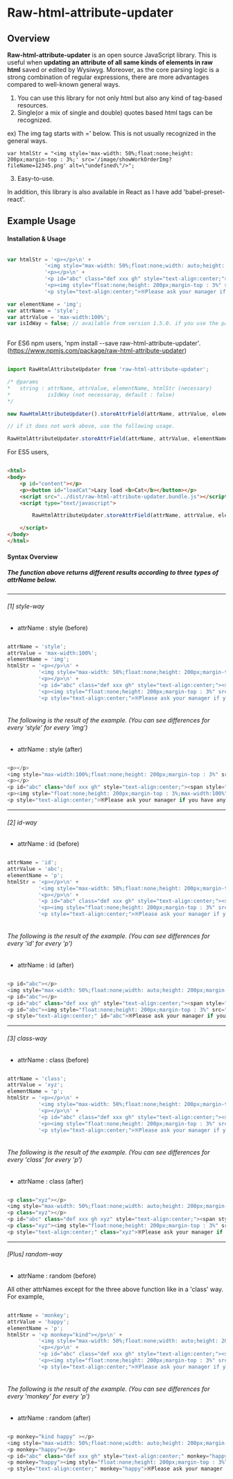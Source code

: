 # Raw-html-attribute-updater

## Overview

**Raw-html-attribute-updater** is an open source JavaScript library. 
This is useful when **updating an attribute of all same kinds of elements in raw html** saved or edited by Wysiwyg. Moreover, as the core parsing logic is a strong combination of regular expressions, there are more advantages compared to well-known general ways.

1) You can use this library for not only html but also any kind of tag-based resources.
2) Single(or a mix of single and double) quotes based html tags can be recognized.

ex) The img tag starts with =' below. This is not usually recognized in the general ways.

```
var htmlStr = "<img style='max-width: 50%;float:none;height: 200px;margin-top : 3%;' src='/image/showWorkOrderImg?fileName=12345.png' alt=\"undefined\"/>";
```

3) Easy-to-use.

In addition, this library is also available in React as I have add 'babel-preset-react'.
 
## Example Usage

#### Installation & Usage

``` javascript

var htmlStr = '<p></p>\n' +
            '<img style="max-width: 50%;float:none;width: auto;height: 200px;margin-top : 3%" src="/image/showWorkOrderImg?fileName=12345.png" alt="undefined"/>\n' +
            '<p></p>\n' +
            '<p id="abc" class="def xxx gh" style="text-align:center;"><span style="color: rgb(127,127,127);">Please align the paper to the left.</span>&nbsp;</p>\n' +
            '<p><img style="float:none;height: 200px;margin-top : 3%" src="/image/showWorkOrderImg?fileName=123456.png" alt="undefined"/></p>\n' +
            '<p style="text-align:center;">※Please ask your manager if you have any issues! ※&nbsp;&nbsp;&nbsp;&nbsp;</p>';

var elementName = 'img';
var attrName = 'style';
var attrValue = 'max-width:100%';
var isIdWay = false; // available from version 1.5.0. if you use the parameter, this enables 'overwriting previous attribute values' regardless of what kind of 'attrName'.
	
```

For ES6 npm users, 'npm install --save raw-html-attribute-updater'.
(https://www.npmjs.com/package/raw-html-attribute-updater)

``` javascript

import RawHtmlAttributeUpdater from 'raw-html-attribute-updater';

/* @params 
*   string : attrName, attrValue, elementName, htmlStr (necessary)
*            isIdWay (not necessaray, default : false)
*/

new RawHtmlAttributeUpdater().storeAttrField(attrName, attrValue, elementName, htmlStr)  // returns htmlStr that has been updated with elementName, attrName, attrValue.

// if it does not work above, use the following usage.

RawHtmlAttributeUpdater.storeAttrField(attrName, attrValue, elementName, htmlStr)  // returns htmlStr that has been updated with elementName, attrName, attrValue.

```

For ES5 users,

``` html

<html>
<body>
	<p id="content"></p>
	<p><button id="loadCat">Lazy load <b>Cat</b></button></p>
	<script src="../dist/raw-html-attribute-updater.bundle.js"></script>
	<script type="text/javascript">

        RawHtmlAttributeUpdater.storeAttrField(attrName, attrValue, elementName, htmlStr); // Returns htmlStr that has been updated with elementName, attrName, attrValue.

	</script>
</body>
</html>

```

#### Syntax Overview

##### The function above returns different results according to **three types of attrName** below.

***

###### [1] style-way

- attrName : style (before)

``` javascript

attrName = 'style';
attrValue = 'max-width:100%';
elementName = 'img';
htmlStr = '<p></p>\n' +
          '<img style="max-width: 50%;float:none;height: 200px;margin-top : 3%" src="/image/showWorkOrderImg?fileName=12345.png" alt="undefined"/>\n' +
          '<p></p>\n' +
          '<p id="abc" class="def xxx gh" style="text-align:center;"><span style="color: rgb(127,127,127);">Please align the paper to the left.</span>&nbsp;</p>\n' +
          '<p><img style="float:none;height: 200px;margin-top : 3%" src="/image/showWorkOrderImg?fileName=123456.png" alt="undefined"/></p>\n' +
          '<p style="text-align:center;">※Please ask your manager if you have any issues! ※&nbsp;&nbsp;&nbsp;&nbsp;</p>';
        
```

###### The following is the result of the example. (You can see differences for every 'style' for every 'img') 

- attrName : style (after)

``` javascript

<p></p>
<img style="max-width:100%;float:none;height: 200px;margin-top : 3%" src="/image/showWorkOrderImg?fileName=12345.png" alt="undefined"/>
<p></p>
<p id="abc" class="def xxx gh" style="text-align:center;"><span style="color: rgb(127,127,127);">Please align the paper to the left.</span>&nbsp;</p>
<p><img style="float:none;height: 200px;margin-top : 3%;max-width:100%"  src="/image/showWorkOrderImg?fileName=123456.png" alt="undefined"/></p>
<p style="text-align:center;">※Please ask your manager if you have any issues! ※&nbsp;&nbsp;&nbsp;&nbsp;</p>

```

***

###### [2] id-way

- attrName : id (before)

``` javascript

attrName = 'id';
attrValue = 'abc';
elementName = 'p';
htmlStr = '<p></p>\n' +
          '<img style="max-width: 50%;float:none;height: 200px;margin-top : 3%" src="/image/showWorkOrderImg?fileName=12345.png" alt="undefined"/>\n' +
          '<p></p>\n' +
          '<p id="abc" class="def xxx gh" style="text-align:center;"><span style="color: rgb(127,127,127);">Please align the paper to the left.</span>&nbsp;</p>\n' +
          '<p><img style="float:none;height: 200px;margin-top : 3%" src="/image/showWorkOrderImg?fileName=123456.png" alt="undefined"/></p>\n' +
          '<p style="text-align:center;">※Please ask your manager if you have any issues! ※&nbsp;&nbsp;&nbsp;&nbsp;</p>';
        
```

###### The following is the result of the example. (You can see differences for every 'id' for every 'p') 

- attrName : id (after)

``` javascript

<p id="abc"></p>
<img style="max-width: 50%;float:none;width: auto;height: 200px;margin-top : 3%" src="/image/showWorkOrderImg?fileName=12345.png" alt="undefined"/>
<p id="abc"></p>
<p id="abc" class="def xxx gh" style="text-align:center;"><span style="color: rgb(127,127,127);">Please align the paper to the left.</span>&nbsp;</p>
<p id="abc"><img style="float:none;height: 200px;margin-top : 3%" src="/image/showWorkOrderImg?fileName=123456.png" alt="undefined"/></p>
<p style="text-align:center;" id="abc">※Please ask your manager if you have any issues! ※&nbsp;&nbsp;&nbsp;&nbsp;</p>

```

***

###### [3] class-way

- attrName : class (before)

``` javascript

attrName = 'class';
attrValue = 'xyz';
elementName = 'p';
htmlStr = '<p></p>\n' +
          '<img style="max-width: 50%;float:none;height: 200px;margin-top : 3%" src="/image/showWorkOrderImg?fileName=12345.png" alt="undefined"/>\n' +
          '<p></p>\n' +
          '<p id="abc" class="def xxx gh" style="text-align:center;"><span style="color: rgb(127,127,127);">Please align the paper to the left.</span>&nbsp;</p>\n' +
          '<p><img style="float:none;height: 200px;margin-top : 3%" src="/image/showWorkOrderImg?fileName=123456.png" alt="undefined"/></p>\n' +
          '<p style="text-align:center;">※Please ask your manager if you have any issues! ※&nbsp;&nbsp;&nbsp;&nbsp;</p>';
        
```

###### The following is the result of the example. (You can see differences for every 'class' for every 'p') 

- attrName : class (after)

``` javascript

<p class="xyz"></p>
<img style="max-width: 50%;float:none;width: auto;height: 200px;margin-top : 3%" src="/image/showWorkOrderImg?fileName=12345.png" alt="undefined"/>
<p class="xyz"></p>
<p id="abc" class="def xxx gh xyz" style="text-align:center;"><span style="color: rgb(127,127,127);">Please align the paper to the left.</span>&nbsp;</p>
<p class="xyz"><img style="float:none;height: 200px;margin-top : 3%" src="/image/showWorkOrderImg?fileName=123456.png" alt="undefined"/></p>
<p style="text-align:center;" class="xyz">※Please ask your manager if you have any issues! ※&nbsp;&nbsp;&nbsp;&nbsp;</p>

```

***

###### [Plus] random-way

- attrName : random (before)

All other attrNames except for the three above function like in a 'class' way. 
For example,

``` javascript

attrName = 'monkey';
attrValue = 'happy';
elementName = 'p';
htmlStr = '<p monkey="kind"></p>\n' +
          '<img style="max-width: 50%;float:none;width: auto;height: 200px;margin-top : 3%" src="/image/showWorkOrderImg?fileName=12345.png" alt="undefined"/>\n' +
          '<p></p>\n' +
          '<p id="abc" class="def xxx gh" style="text-align:center;"><span style="color: rgb(127,127,127);">Please align the paper to the left.</span>&nbsp;</p>\n' +
          '<p><img style="float:none;height: 200px;margin-top : 3%" src="/image/showWorkOrderImg?fileName=123456.png" alt="undefined"/></p>\n' +
          '<p style="text-align:center;">※Please ask your manager if you have any issues! ※&nbsp;&nbsp;&nbsp;&nbsp;</p>';
        
```

###### The following is the result of the example. (You can see differences for every 'monkey' for every 'p') 

- attrName : random (after)

``` javascript

<p monkey="kind happy" ></p>
<img style="max-width: 50%;float:none;width: auto;height: 200px;margin-top : 3%" src="/image/showWorkOrderImg?fileName=12345.png" alt="undefined"/>
<p monkey="happy"></p>
<p id="abc" class="def xxx gh" style="text-align:center;" monkey="happy"><span style="color: rgb(127,127,127);">Please align the paper to the left.</span>&nbsp;</p>
<p monkey="happy"><img style="float:none;height: 200px;margin-top : 3%" src="/image/showWorkOrderImg?fileName=123456.png" alt="undefined"/></p>
<p style="text-align:center;" monkey="happy">※Please ask your manager if you have any issues! ※&nbsp;&nbsp;&nbsp;&nbsp;</p>

